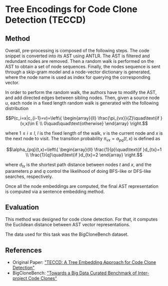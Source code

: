 # Tree Encodings for Code Clone Detection (TECCD)

## Method

Overall, pre-processing is composed of the following steps. The code snippet is converted into its AST using ANTLR. The AST is filtered and redundant nodes are removed. Then a random walk is performed on the AST to obtain a set of node sequences. Finally, the nodes sequence is sent through a skip-gram model and a node-vector dictionary is generated, where the node name is used as index for querying the corresponding vector.

In order to perform the random walk, the authors have to modify the AST, and add directed edges between sibling nodes. Then, given a source node $u$, each node in a fixed length random walk is generated with the following distribution
```math
P(c_i=x|c_{i-1}=v)=\left\{
\begin{array}{ll}
\frac{\pi_{vx}}{Z}\quad\text{if }(v,x)\in E \\
0\quad\quad\text{otherwise}
\end{array}
\right.
```
where $1\leqslant i\leqslant l$, $l$ is the fixed length of the walk, $v$ is the current node and $x$ is the next node to visit. The transition probability $\pi_{vx}=\alpha_{pq}(t,x)$ is defined as
```math
\alpha_{pq}(t,x)=\left\{
\begin{array}{ll}
\frac{1}{p}\quad\text{if }d_{tx}=1 \\
\frac{1}{q}\quad\text{if }d_{tx}=2
\end{array}
\right.
```
where $d_{tx}$ is the shortest path distance between nodes $t$ and $x$, and the parameters $p$ and $q$ control the likelihood of doing BFS-like or DFS-like searches, respectively.

Once all the node embeddings are computed, the final AST representation is computed via a sentence embedding method.

## Evaluation

This method was designed for code clone detection. For that, it computes the Euclidean distance between AST vector representations.

The data used for this task was the BigCloneBench dataset.

## References

- Original Paper: ["TECCD: A Tree Embedding Approach for Code Clone Detection"](https://ieeexplore.ieee.org/abstract/document/8918964)
- BigCloneBench: ["Towards a Big Data Curated Benchmark of Inter-project Code Clones"](https://ieeexplore.ieee.org/document/6976121)
